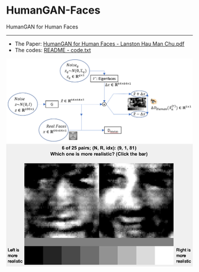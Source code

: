 # HumanGAN-Faces
HumanGAN for Human Faces

--------------------------------------

  * The Paper: [HumanGAN for Human Faces - Lanston Hau Man Chu.pdf][1]
  * The codes: [README - code.txt][2]

<img src="./Flowchart_HumanGAN_on_Faces.png" width="700px"/>
<img src="./two_faces.png" width="700px"/>

  [1]: https://github.com/lanstonchu/HumanGAN-Faces/blob/master/0%20-%20HumanGAN%20for%20Human%20Faces%20-%20Lanston%20Hau%20Man%20Chu.pdf
  [2]: https://github.com/lanstonchu/HumanGAN-Faces/blob/master/README%20-%20code.txt
